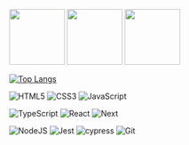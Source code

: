 <span>
<img src="https://media.tenor.com/X7W4FpKyJ1YAAAAi/kermit-the-frog-kermit.gif" width="100" height="100">
<img src="https://media.tenor.com/Ls7cVPscFqoAAAAi/boi%CC%87i%CC%87i%CC%87.gif" width="100" height="100">
<img src="https://media.tenor.com/hraveb7dye0AAAAi/i-like-to-dance.gif" width="100" height="100">
</span>

<!-- <img src="https://media4.giphy.com/media/TcdpZwYDPlWXC/giphy.gif"  width="300" height="150"> -->
<!-- <img src="https://github.com/twsau/twsau/blob/main/example.svg" width="300" height="200" alt="css-in-readme"> -->
[![Top Langs](https://github-readme-stats.vercel.app/api/top-langs/?username=twsau&layout=compact&theme=dark)](https://github.com/anuraghazra/github-readme-stats)

![HTML5](https://img.shields.io/badge/-HTML5-%23E44D27?style=flat-square&logo=html5&logoColor=ffffff)
![CSS3](https://img.shields.io/badge/-CSS3-%231572B6?style=flat-square&logo=css3)
![JavaScript](https://img.shields.io/badge/-JavaScript-%23F7DF1C?style=flat-square&logo=javascript&logoColor=000000&labelColor=%23F7DF1C&color=%23FFCE5A)

![TypeScript](https://img.shields.io/badge/-TypeScript-007ACC?style=flat-square&logo=typescript&logoColor=white)
![React](https://img.shields.io/badge/-React-%23282C34?style=flat-square&logo=react)
![Next](https://img.shields.io/badge/next.js-000000?style=flat-square&logo=nextdotjs&logoColor=white)

![NodeJS](https://img.shields.io/badge/node.js-6DA55F?style=flat-square&logo=node.js&logoColor=white)
![Jest](https://img.shields.io/badge/-jest-%23C21325?style=flat-square&logo=jest&logoColor=white)
![cypress](https://img.shields.io/badge/-cypress-%23E5E5E5?style=flate-square&logo=cypress&logoColor=058a5e)
![Git](https://img.shields.io/badge/-Git-%23F05032?style=flat-square&logo=git&logoColor=%23ffffff)

